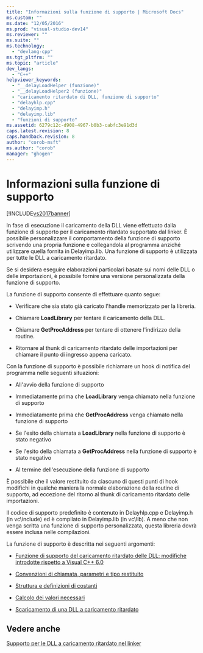 ```yaml
---
title: "Informazioni sulla funzione di supporto | Microsoft Docs"
ms.custom: ""
ms.date: "12/05/2016"
ms.prod: "visual-studio-dev14"
ms.reviewer: ""
ms.suite: ""
ms.technology: 
  - "devlang-cpp"
ms.tgt_pltfrm: ""
ms.topic: "article"
dev_langs: 
  - "C++"
helpviewer_keywords: 
  - "__delayLoadHelper (funzione)"
  - "__delayLoadHelper2 (funzione)"
  - "caricamento ritardato di DLL, funzione di supporto"
  - "delayhlp.cpp"
  - "delayimp.h"
  - "delayimp.lib"
  - "funzioni di supporto"
ms.assetid: 6279c12c-d908-4967-b0b3-cabfc3e91d3d
caps.latest.revision: 8
caps.handback.revision: 8
author: "corob-msft"
ms.author: "corob"
manager: "ghogen"
---
```

# Informazioni sulla funzione di supporto
[!INCLUDE[vs2017banner](../../assembler/inline/includes/vs2017banner.md)]

In fase di esecuzione il caricamento della DLL viene effettuato dalla funzione di supporto per il caricamento ritardato supportato dal linker.  È possibile personalizzare il comportamento della funzione di supporto scrivendo una propria funzione e collegandola al programma anziché utilizzare quella fornita in Delayimp.lib.  Una funzione di supporto è utilizzata per tutte le DLL a caricamento ritardato.  
  
 Se si desidera eseguire elaborazioni particolari basate sui nomi delle DLL o delle importazioni, è possibile fornire una versione personalizzata della funzione di supporto.  
  
 La funzione di supporto consente di effettuare quanto segue:  
  
-   Verificare che sia stato già caricato l'handle memorizzato per la libreria.  
  
-   Chiamare **LoadLibrary** per tentare il caricamento della DLL.  
  
-   Chiamare **GetProcAddress** per tentare di ottenere l'indirizzo della routine.  
  
-   Ritornare al thunk di caricamento ritardato delle importazioni per chiamare il punto di ingresso appena caricato.  
  
 Con la funzione di supporto è possibile richiamare un hook di notifica del programma nelle seguenti situazioni:  
  
-   All'avvio della funzione di supporto  
  
-   Immediatamente prima che **LoadLibrary** venga chiamato nella funzione di supporto  
  
-   Immediatamente prima che **GetProcAddress** venga chiamato nella funzione di supporto  
  
-   Se l'esito della chiamata a **LoadLibrary** nella funzione di supporto è stato negativo  
  
-   Se l'esito della chiamata a **GetProcAddress** nella funzione di supporto è stato negativo  
  
-   Al termine dell'esecuzione della funzione di supporto  
  
 È possibile che il valore restituito da ciascuno di questi punti di hook modifichi in qualche maniera la normale elaborazione della routine di supporto, ad eccezione del ritorno al thunk di caricamento ritardato delle importazioni.  
  
 Il codice di supporto predefinito è contenuto in Delayhlp.cpp e Delayimp.h \(in vc\\include\) ed è compilato in Delayimp.lib \(in vc\\lib\).  A meno che non venga scritta una funzione di supporto personalizzata, questa libreria dovrà essere inclusa nelle compilazioni.  
  
 La funzione di supporto è descritta nei seguenti argomenti:  
  
-   [Funzione di supporto del caricamento ritardato delle DLL: modifiche introdotte rispetto a Visual C\+\+ 6.0](../../build/reference/changes-in-the-dll-delayed-loading-helper-function-since-visual-cpp-6-0.md)  
  
-   [Convenzioni di chiamata, parametri e tipo restituito](../../build/reference/calling-conventions-parameters-and-return-type.md)  
  
-   [Struttura e definizioni di costanti](../../build/reference/structure-and-constant-definitions.md)  
  
-   [Calcolo dei valori necessari](../../build/reference/calculating-necessary-values.md)  
  
-   [Scaricamento di una DLL a caricamento ritardato](../../build/reference/explicitly-unloading-a-delay-loaded-dll.md)  
  
## Vedere anche  
 [Supporto per le DLL a caricamento ritardato nel linker](../../build/reference/linker-support-for-delay-loaded-dlls.md)